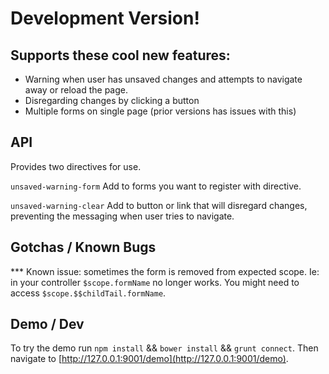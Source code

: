 # Development Version!

## Supports these cool new features: 

- Warning when user has unsaved changes and attempts to navigate away or reload the page.
- Disregarding changes by clicking a button
- Multiple forms on single page (prior versions has issues with this)

## API 
Provides two directives for use. 

`unsaved-warning-form` Add to forms you want to register with directive. 

`unsaved-warning-clear` Add to button or link that will disregard changes, preventing the messaging when user tries to navigate. 

## Gotchas / Known Bugs

*** Known issue: sometimes the form is removed from expected scope. Ie: in your controller `$scope.formName` no longer works. You might need to access `$scope.$$childTail.formName`.

## Demo / Dev

To try the demo run `npm install` && `bower install` && `grunt connect`. Then navigate to [http://127.0.0.1:9001/demo](http://127.0.0.1:9001/demo).